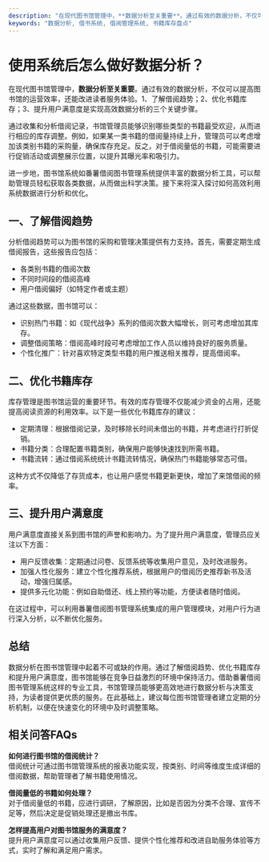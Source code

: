 ```yaml
---
description: "在现代图书馆管理中，**数据分析至关重要**。通过有效的数据分析，不仅可以提高图书馆的运营效率，还能改进读者服务体验。1、了解借阅趋势；2、优化书籍库存；3、提升用户满意度是实现高效数据分析的三个关键步骤。"
keywords: "数据分析, 借书系统, 借阅管理系统, 书籍库存盘点"
---
```

# 使用系统后怎么做好数据分析？

在现代图书馆管理中，**数据分析至关重要**。通过有效的数据分析，不仅可以提高图书馆的运营效率，还能改进读者服务体验。1、了解借阅趋势；2、优化书籍库存；3、提升用户满意度是实现高效数据分析的三个关键步骤。

通过收集和分析借阅记录，书馆管理员能够识别哪些类型的书籍最受欢迎，从而进行相应的库存调整。例如，如果某一类书籍的借阅量持续上升，管理员可以考虑增加该类别书籍的采购量，确保库存充足。反之，对于借阅量低的书籍，可能需要进行促销活动或调整展示位置，以提升其曝光率和吸引力。

进一步地，图书馆系统如番薯借阅图书管理系统提供丰富的数据分析工具，可以帮助管理员轻松获取各类数据，从而做出科学决策。接下来将深入探讨如何高效利用系统数据进行分析和优化。

## **一、了解借阅趋势**

分析借阅趋势可以为图书馆的采购和管理决策提供有力支持。首先，需要定期生成借阅报告，这些报告应包括：

- 各类别书籍的借阅次数
- 不同时间段的借阅高峰
- 用户借阅偏好（如特定作者或主题）

通过这些数据，图书馆可以：

- 识别热门书籍：如《现代战争》系列的借阅次数大幅增长，则可考虑增加其库存。
- 调整借阅策略：借阅高峰时段可考虑增加工作人员以维持良好的服务质量。
- 个性化推广：针对喜欢特定类型书籍的用户推送相关推荐，提高借阅率。

## **二、优化书籍库存**

库存管理是图书馆运营的重要环节。有效的库存管理不仅能减少资金的占用，还能提高阅读资源的利用效率。以下是一些优化书籍库存的建议：

- 定期清理：根据借阅记录，及时移除长时间未借出的书籍，并考虑进行打折促销。
- 书籍分类：合理配置书籍类别，确保用户能够快速找到所需书籍。
- 书籍流转：通过借阅系统统计书籍流转情况，确保热门书籍能够常态可借。

这种方式不仅降低了存货成本，也让用户感觉书籍更新更快，增加了来馆借阅的频率。

## **三、提升用户满意度**

用户满意度直接关系到图书馆的声誉和影响力。为了提升用户满意度，管理员应关注以下方面：

- 用户反馈收集：定期通过问卷、反馈系统等收集用户意见，及时改进服务。
- 加强人性化服务：建立个性化推荐系统，根据用户的借阅历史推荐新书及活动，增强归属感。
- 提供多元化功能：例如自助借还、线上预约等功能，方便读者随时借阅。

在这过程中，可以利用番薯借阅图书管理系统集成的用户管理模块，对用户行为进行深入分析，以不断优化服务。

## **总结**

数据分析在图书馆管理中起着不可或缺的作用。通过了解借阅趋势、优化书籍库存和提升用户满意度，图书馆能够在竞争日益激烈的环境中保持活力。借助番薯借阅图书管理系统这样的专业工具，书馆管理员能够更高效地进行数据分析与决策支持，为读者提供更优质的服务。在此基础上，建议每位图书馆管理者建立定期的分析机制，以便在快速变化的环境中及时调整策略。

## 相关问答FAQs

**如何进行图书馆的借阅统计？**  
借阅统计可通过图书馆管理系统的报表功能实现，按类别、时间等维度生成详细的借阅数据，帮助管理者了解书籍使用情况。

**借阅量低的书籍如何处理？**  
对于借阅量低的书籍，应进行调研，了解原因，比如是否因为分类不合理、宣传不足等，然后决定是促销处理还是撤出书库。

**怎样提高用户对图书馆服务的满意度？**  
提升用户满意度可以通过收集用户反馈、提供个性化推荐和改进自助服务体验等方式，实时了解和满足用户需求。
